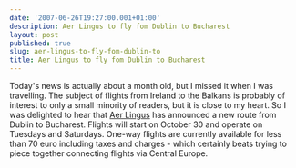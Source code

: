 ```yaml
---
date: '2007-06-26T19:27:00.001+01:00'
description: Aer Lingus to fly fom Dublin to Bucharest
layout: post
published: true
slug: aer-lingus-to-fly-fom-dublin-to
title: Aer Lingus to fly fom Dublin to Bucharest
---
```


Today's news is actually about a month old, but I missed it when I was travelling. The subject of flights from Ireland to the Balkans is probably of interest to only a small minority of readers, but it is close to my heart. So I was delighted to hear that <a href="http://www.aerlingus.com/">Aer Lingus</a> has announced a new route from Dublin to Bucharest. Flights will start on October 30 and operate on Tuesdays and Saturdays. One-way flights are currently available for less than 70 euro including taxes and charges - which certainly beats trying to piece together connecting flights via Central Europe.